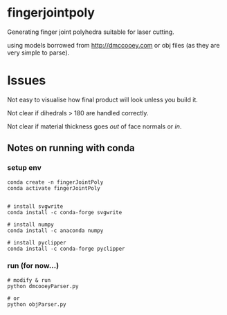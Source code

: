 # fingerjointpoly
Generating finger joint polyhedra suitable for laser cutting.

using models borrowed from http://dmccooey.com
or obj files (as they are very simple to parse).

# Issues
Not easy to visualise how final product will look unless you build it.

Not clear if dihedrals > 180 are handled correctly.

Not clear if material thickness goes _out_ of face normals or _in_.

## Notes on running with conda
### setup env
```
conda create -n fingerJointPoly
conda activate fingerJointPoly


# install svgwrite
conda install -c conda-forge svgwrite

# install numpy
conda install -c anaconda numpy

# install pyclipper
conda install -c conda-forge pyclipper
```

### run (for now...)
```
# modify & run
python dmcooeyParser.py

# or 
python objParser.py
```